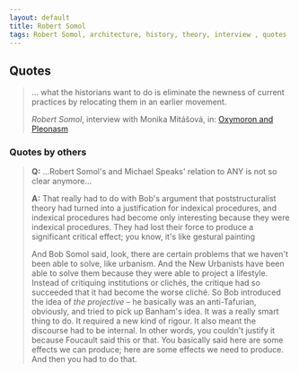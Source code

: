 ```yaml
---
layout: default
title: Robert Somol
tags: Robert Somol, architecture, history, theory, interview , quotes
---
```


## Quotes

> … what the historians want to do is eliminate the newness of current
> practices by relocating them in an earlier movement.
>
> <cite>Robert Somol</cite>, interview with Monika Mitášová, in: [Oxymoron and
> Pleonasm](http://www.amazon.co.uk/gp/product/1940291410/ref=as_li_tl?ie=UTF8&camp=1634&creative=19450&creativeASIN=1940291410&linkCode=as2&tag=zmlka-21&linkId=BX24NNXQQ2N2FN5F)


### Quotes by others

> **Q:** …Robert Somol's and Michael Speaks' relation to ANY is not so clear
> anymore…
>
> **A:** That really had to do with Bob's argument that poststructuralist
> theory had turned into a justification for indexical procedures, and
> indexical procedures had become only interesting because they were indexical
> procedures. They had lost their force to produce a significant critical
> effect; you know, it's like gestural painting
>
> And Bob Somol said, look, there are certain problems that we haven't been
> able to solve, like urbanism. And the New Urbanists have been able to
> solve them because they were able to project a lifestyle. Instead of
> critiquing institutions or clichés, the critique had so succeeded that it had
> become the worse cliché. So Bob introduced the idea of _the projective_ – he
> basically was an anti-Tafurian, obviously, and tried to pick up Banham's
> idea. It was a really smart thing to do. It required a new kind of rigour. It
> also meant the discourse had to be internal. In other words, you couldn't
> justify it because Foucault said this or that. You basically said here are
> some effects we can produce; here are some effects we need to produce. And
> then you had to do that.
